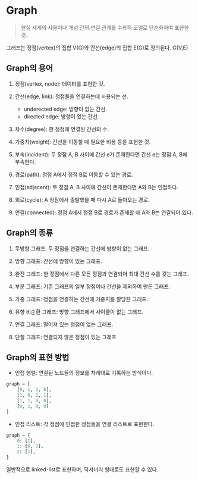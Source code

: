 # Graph

> 현실 세계의 사물이나 개념 간의 연결 관계를 수학적 모델로 단순화하여 표현한 것.

그래프는 정점(vertex)의 집합 V(G)와 간선(edge)의 집합 E(G)로 정의된다. G(V,E)

## Graph의 용어

1. 정점(vertex, node): 데이터를 표현한 것.

2. 간선(edge, link): 정점들을 연결하는데 사용되는 선.
    - underected edge: 방향이 없는 간선.
    - directed edge: 방향이 있는 간선.

3. 차수(degree): 한 정점에 연결된 간선의 수.

4. 가중치(weight): 간선을 이동할 때 필요한 비용 등을 표현한 것.

5. 부속(incident): 두 정점 A, B 사이에 간선 e가 존재한다면 간선 e는 정점 A, B에 부속한다.

6. 경로(path): 정점 A에서 정점 B로 이동할 수 있는 경로.

7. 인접(adjacent): 두 정점 A, B 사이에 간선이 존재한다면 A와 B는 인접하다.

8. 회로(cycle): A 정점에서 출발했을 때 다시 A로 돌아오는 경로.

9. 연결(connected): 정점 A에서 정점 B로 경로가 존재할 때 A와 B는 연결되어 있다.

## Graph의 종류

1. 무방향 그래프: 두 정점을 연결하는 간선에 방향이 없는 그래프.

2. 방향 그래프: 간선에 방향이 있는 그래프.

3. 완전 그래프: 한 정점에서 다른 모든 정점과 연결되어 최대 간선 수를 갖는 그래프.

4. 부분 그래프: 기존 그래프의 일부 정점이나 간선을 제외하여 만든 그래프.

5. 가중 그래프: 정점을 연결하는 간선에 가중치를 할당한 그래프.

6. 유향 비순환 그래프: 방향 그래프에서 사이클이 없는 그래프.

7. 연결 그래프: 떨어져 있는 정점이 없는 그래프.

8. 단절 그래프: 연결되지 않은 정점이 있는 그래프

## Graph의 표현 방법

- 인접 행렬: 연결된 노드들의 정보를 차례대로 기록하는 방식이다.

```python
graph = [
    [0, 1, 1, 0],
    [1, 0, 1, 1],
    [1, 1, 0, 0],
    [0, 1, 0, 0]
]
```

- 인접 리스트: 각 정점에 인접한 정점들을 연결 리스트로 표현한다.

```python
graph = {
    0: [1],
    1: [0, 2],
    2: [1],
}
```

일반적으로 linked-list로 표현하며, 딕셔너리 형태로도 표현할 수 있다.